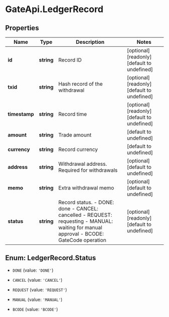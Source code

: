 # GateApi.LedgerRecord

## Properties

Name | Type | Description | Notes
------------ | ------------- | ------------- | -------------
**id** | **string** | Record ID | [optional] [readonly] [default to undefined]
**txid** | **string** | Hash record of the withdrawal | [optional] [readonly] [default to undefined]
**timestamp** | **string** | Record time | [optional] [readonly] [default to undefined]
**amount** | **string** | Trade amount | [default to undefined]
**currency** | **string** | Record currency | [default to undefined]
**address** | **string** | Withdrawal address. Required for withdrawals | [optional] [default to undefined]
**memo** | **string** | Extra withdrawal memo | [optional] [default to undefined]
**status** | **string** | Record status.  - DONE: done - CANCEL: cancelled - REQUEST: requesting - MANUAL: waiting for manual approval - BCODE: GateCode operation | [optional] [readonly] [default to undefined]

## Enum: LedgerRecord.Status

* `DONE` (value: `'DONE'`)

* `CANCEL` (value: `'CANCEL'`)

* `REQUEST` (value: `'REQUEST'`)

* `MANUAL` (value: `'MANUAL'`)

* `BCODE` (value: `'BCODE'`)


